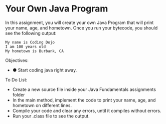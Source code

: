 <h1>Your Own Java Program</h1>

<p>In this assignment, you will create your own Java Program that will print your name, age, and hometown. Once you run your bytecode, you should see the following output:</p>

```
My name is Coding Dojo
I am 100 years old
My hometown is Burbank, CA
```

<p>Objectives:</p>
<ul>
    <li>● Start coding java right away.</li>
</ul>

<p>To Do List:</p>
<ul>
    <li>Create a new source file inside your Java Fundamentals assignments folder</li>
    <li>In the main method, implement the code to print your name, age, and hometown on different lines.</li>
    <li>Compile your code and clear any errors, until it compiles without errors.</li>
    <li>Run your .class file to see the output.</li>
</ul>


